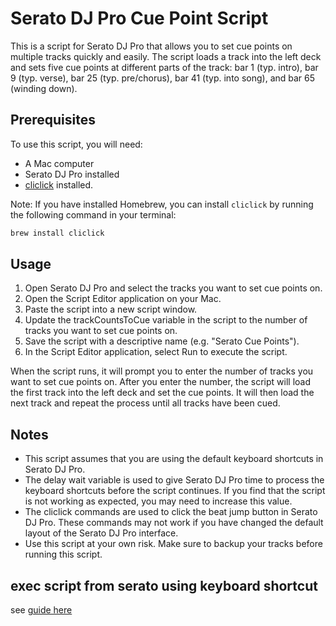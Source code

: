 # Serato DJ Pro Cue Point Script

This is a script for Serato DJ Pro that allows you to set cue points on multiple tracks quickly and easily. The script loads a track into the left deck and sets five cue points at different parts of the track: bar 1 (typ. intro), bar 9 (typ. verse), bar 25 (typ. pre/chorus), bar 41 (typ. into song), and bar 65 (winding down).

## Prerequisites

To use this script, you will need:

- A Mac computer
- Serato DJ Pro installed
- [cliclick](https://github.com/BlueM/cliclick) installed.

Note: If you have installed Homebrew, you can install `cliclick` by running the following command in your terminal:

```sh
brew install cliclick
```

## Usage

1. Open Serato DJ Pro and select the tracks you want to set cue points on.
2. Open the Script Editor application on your Mac.
3. Paste the script into a new script window.
4. Update the trackCountsToCue variable in the script to the number of tracks you want to set cue points on.
5. Save the script with a descriptive name (e.g. "Serato Cue Points").
6. In the Script Editor application, select Run to execute the script.

When the script runs, it will prompt you to enter the number of tracks you want to set cue points on. After you enter the number, the script will load the first track into the left deck and set the cue points. It will then load the next track and repeat the process until all tracks have been cued.

## Notes

- This script assumes that you are using the default keyboard shortcuts in Serato DJ Pro.
- The delay wait variable is used to give Serato DJ Pro time to process the keyboard shortcuts before the script continues. If you find that the script is not working as expected, you may need to increase this value.
- The cliclick commands are used to click the beat jump button in Serato DJ Pro. These commands may not work if you have changed the default layout of the Serato DJ Pro interface.
- Use this script at your own risk. Make sure to backup your tracks before running this script.

## exec script from serato using keyboard shortcut

see [guide here](https://apple.stackexchange.com/a/276839)
